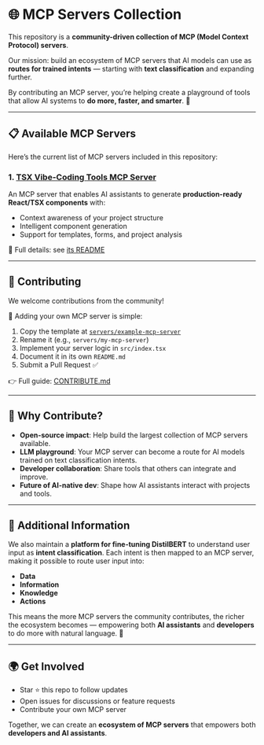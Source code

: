 # 🌐 MCP Servers Collection

This repository is a **community-driven collection of MCP (Model Context Protocol) servers**.

Our mission: build an ecosystem of MCP servers that AI models can use as **routes for trained intents** — starting with **text classification** and expanding further.

By contributing an MCP server, you’re helping create a playground of tools that allow AI systems to **do more, faster, and smarter**. 🚀

---

## 📋 Available MCP Servers

Here’s the current list of MCP servers included in this repository:

### 1. [TSX Vibe-Coding Tools MCP Server](servers/mcp-tsx-generator/README.md)

An MCP server that enables AI assistants to generate **production-ready React/TSX components** with:

* Context awareness of your project structure
* Intelligent component generation
* Support for templates, forms, and project analysis
  
📖 Full details: see [its README](servers/mcp-tsx-generator/README.md)

---

## 🤝 Contributing

We welcome contributions from the community! 

🎉 Adding your own MCP server is simple:

1. Copy the template at [`servers/example-mcp-server`](servers/example-mcp-server)
2. Rename it (e.g., `servers/my-mcp-server`)
3. Implement your server logic in `src/index.tsx`
4. Document it in its own `README.md`
5. Submit a Pull Request ✅

👉 Full guide: [CONTRIBUTE.md](CONTRIBUTE.md)

---

## 🎯 Why Contribute?

* **Open-source impact**: Help build the largest collection of MCP servers available.
* **LLM playground**: Your MCP server can become a route for AI models trained on text classification intents.
* **Developer collaboration**: Share tools that others can integrate and improve.
* **Future of AI-native dev**: Shape how AI assistants interact with projects and tools.

---

## 🌱 Additional Information

We also maintain a **platform for fine-tuning DistilBERT** to understand user input as **intent classification**.
Each intent is then mapped to an MCP server, making it possible to route user input into:

* **Data**
* **Information**
* **Knowledge**
* **Actions**

This means the more MCP servers the community contributes, the richer the ecosystem becomes — empowering both **AI assistants** and **developers** to do more with natural language. 🚀

---

## 🌍 Get Involved

* Star ⭐ this repo to follow updates
* Open issues for discussions or feature requests
* Contribute your own MCP server

Together, we can create an **ecosystem of MCP servers** that empowers both **developers and AI assistants**.
